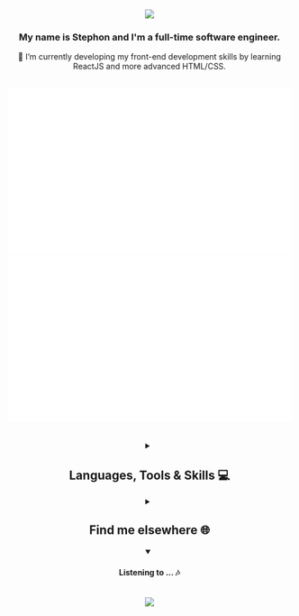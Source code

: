 <div align="center">
    <img src="https://i.imgur.com/OCyDQuP.png" align="center" style="width: 50%" />
</div>  
  

### <div align="center">My name is Stephon and I'm a full-time software engineer.</div>  
<div align="center">🌱 I’m currently developing my front-end development skills by learning ReactJS and more advanced HTML/CSS.</div>

<br/>

<div align="center">  
    
![](https://github.com/stefonrose/github-stats-transparent/blob/output/generated/overview.svg)
![](https://github.com/stefonrose/github-stats-transparent/blob/output/generated/languages.svg)
    
</div>

<br/>

<details align="center"> 
<summary>
    
## Languages, Tools & Skills :computer:

</summary>
    
<br/>

<div>
<img src="https://cdn.jsdelivr.net/gh/devicons/devicon/icons/python/python-original.svg" alt="Python" height="100" />
<img src="https://cdn.jsdelivr.net/gh/devicons/devicon/icons/java/java-original.svg" alt="Java" height="100" />
<img src="https://cdn.jsdelivr.net/gh/devicons/devicon/icons/swift/swift-original.svg" aly="Swift" height="100" />
</div>
    
<br/>

<div>
<img src="https://cdn.jsdelivr.net/gh/devicons/devicon/icons/html5/html5-original.svg" alt="HTML" height="50" />
<img src="https://cdn.jsdelivr.net/gh/devicons/devicon/icons/css3/css3-original.svg" alt="CSS" height="50" />
<img src="https://cdn.jsdelivr.net/gh/devicons/devicon/icons/javascript/javascript-original.svg" alt="JavaScript" height="50" />
<img src="https://cdn.jsdelivr.net/gh/devicons/devicon/icons/bootstrap/bootstrap-original.svg" alt="Bootstrap" height="50" />
<img src="https://cdn.jsdelivr.net/gh/devicons/devicon/icons/react/react-original.svg" alt="React" height="50" />
</div>
    
<br/>

<div>
          
<img src="https://cdn.jsdelivr.net/gh/devicons/devicon/icons/spring/spring-original.svg" alt="Spring" height="50" />  
<img src="https://cdn.jsdelivr.net/gh/devicons/devicon/icons/mysql/mysql-original.svg" alt="MySQL" height="50" />
<img src="https://cdn.jsdelivr.net/gh/devicons/devicon/icons/git/git-original.svg" alt="Git" height="50" />  
</div>
 
</details>
 
<details align="center"> 
<summary>

## Find me elsewhere :globe_with_meridians:
    
</summary>
    
<br/>
    
<a href="https://linkedin.com/in/sfonrose" target="_blank">
<img src=https://img.shields.io/badge/linkedin-%231E77B5.svg?&style=for-the-badge&logo=linkedin&logoColor=white alt=linkedin style="margin-bottom: 5px;" />
</a>  
    
</details>

<details open="true" align="center"> 
<summary>

#### Listening to ... 🎶
    
</summary>
    
<br/>

<div align="center">
<img src="https://spotify-github-profile.vercel.app/api/view?uid=stefonrose1&cover_image=true&theme=default&bar_color_cover=true" />
</div>
</details>

<!---
stefonrose/stefonrose is a ✨ special ✨ repository because its `README.md` (this file) appears on your GitHub profile.
You can click the Preview link to take a look at your changes.
--->
